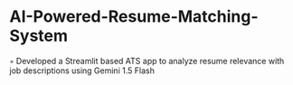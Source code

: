 # AI-Powered-Resume-Matching-System
◦ Developed a Streamlit based ATS app to analyze resume relevance with job descriptions using Gemini 1.5 Flash 
